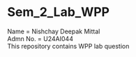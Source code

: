 # Sem_2_Lab_WPP
Name = Nishchay Deepak Mittal
<br>
Admn No. = U24AI044
<br>
This repository contains WPP lab question
